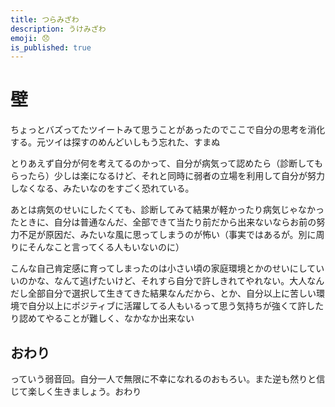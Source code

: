 ```yaml
---
title: つらみざわ
description: うけみざわ
emoji: 😞
is_published: true
---
```


# 壁

ちょっとバズってたツイートみて思うことがあったのでここで自分の思考を消化する。元ツイは探すのめんどいしもう忘れた、すまぬ

とりあえず自分が何を考えてるのかって、自分が病気って認めたら（診断してもらったら）少しは楽になるけど、それと同時に弱者の立場を利用して自分が努力しなくなる、みたいなのをすごく恐れている。

あとは病気のせいにしたくても、診断してみて結果が軽かったり病気じゃなかったときに、自分は普通なんだ、全部できて当たり前だから出来ないならお前の努力不足が原因だ、みたいな風に思ってしまうのが怖い（事実ではあるが。別に周りにそんなこと言ってくる人もいないのに）

こんな自己肯定感に育ってしまったのは小さい頃の家庭環境とかのせいにしていいのかな、なんて逃げたいけど、それすら自分で許しきれてやれない。大人なんだし全部自分で選択して生きてきた結果なんだから、とか、自分以上に苦しい環境で自分以上にポジティブに活躍してる人もいるって思う気持ちが強くて許したり認めてやることが難しく、なかなか出来ない

## おわり

っていう弱音回。自分一人で無限に不幸になれるのおもろい。また逆も然りと信じて楽しく生きましょう。おわり
